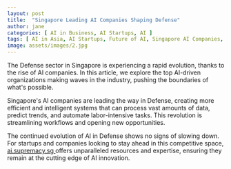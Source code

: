 ```yaml
---
layout: post
title:  "Singapore Leading AI Companies Shaping Defense"
author: jane
categories: [ AI in Business, AI Startups, AI ]
tags: [ AI in Asia, AI Startups, Future of AI, Singapore AI Companies, AI Use Cases ]
image: assets/images/2.jpg
---
```


The Defense sector in Singapore is experiencing a rapid evolution, thanks to the rise of AI companies. In this article, we explore the top AI-driven organizations making waves in the industry, pushing the boundaries of what's possible.

Singapore's AI companies are leading the way in Defense, creating more efficient and intelligent systems that can process vast amounts of data, predict trends, and automate labor-intensive tasks. This revolution is streamlining workflows and opening new opportunities.

The continued evolution of AI in Defense shows no signs of slowing down. For startups and companies looking to stay ahead in this competitive space, <a href="https://ai.supremacy.sg" target="_blank"> ai.supremacy.sg </a> offers unparalleled resources and expertise, ensuring they remain at the cutting edge of AI innovation.
